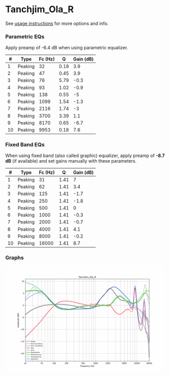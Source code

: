 # Tanchjim_Ola_R
See [usage instructions](https://github.com/jaakkopasanen/AutoEq#usage) for more options and info.

### Parametric EQs
Apply preamp of -6.4 dB when using parametric equalizer.

|   # | Type    |   Fc (Hz) |    Q |   Gain (dB) |
|-----|---------|-----------|------|-------------|
|   1 | Peaking |        32 | 0.18 |         3.9 |
|   2 | Peaking |        47 | 0.45 |         3.9 |
|   3 | Peaking |        76 | 5.79 |        -0.3 |
|   4 | Peaking |        93 | 1.02 |        -0.9 |
|   5 | Peaking |       138 | 0.55 |        -5   |
|   6 | Peaking |      1099 | 1.54 |        -1.3 |
|   7 | Peaking |      2116 | 1.74 |        -3   |
|   8 | Peaking |      3700 | 3.39 |         1.1 |
|   9 | Peaking |      8170 | 0.65 |        -6.7 |
|  10 | Peaking |      9953 | 0.18 |         7.6 |

### Fixed Band EQs
When using fixed band (also called graphic) equalizer, apply preamp of **-8.7 dB** (if available) and set gains manually with these parameters.

|   # | Type    |   Fc (Hz) |    Q |   Gain (dB) |
|-----|---------|-----------|------|-------------|
|   1 | Peaking |        31 | 1.41 |         7   |
|   2 | Peaking |        62 | 1.41 |         3.4 |
|   3 | Peaking |       125 | 1.41 |        -1.7 |
|   4 | Peaking |       250 | 1.41 |        -1.8 |
|   5 | Peaking |       500 | 1.41 |         0   |
|   6 | Peaking |      1000 | 1.41 |        -0.3 |
|   7 | Peaking |      2000 | 1.41 |        -0.7 |
|   8 | Peaking |      4000 | 1.41 |         4.1 |
|   9 | Peaking |      8000 | 1.41 |        -0.2 |
|  10 | Peaking |     16000 | 1.41 |         8.7 |

### Graphs
![](./Tanchjim_Ola_R.png)
